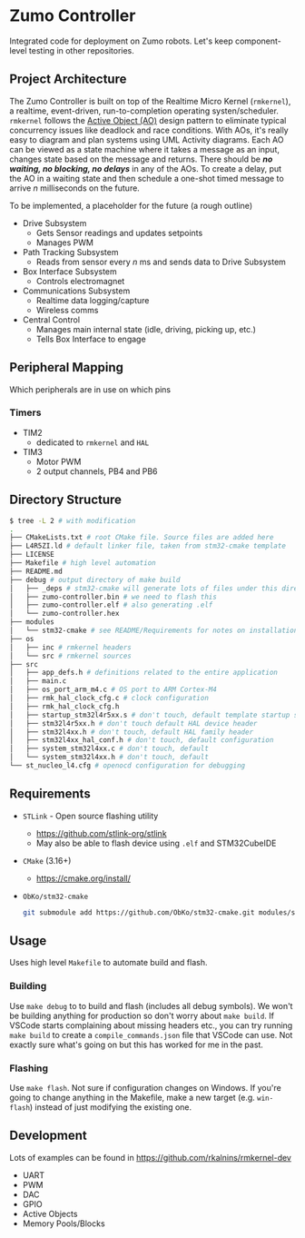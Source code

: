# Zumo Controller

Integrated code for deployment on Zumo robots. Let's keep component-level testing in other repositories.

## Project Architecture

The Zumo Controller is built on top of the Realtime Micro Kernel (`rmkernel`), a realtime, event-driven, run-to-completion operating systen/scheduler. `rmkernel` follows the [Active Object (AO)](https://www.state-machine.com/active-object) design pattern to eliminate typical concurrency issues like deadlock and race conditions.
With AOs, it's really easy to diagram and plan systems using UML Activity diagrams. Each AO can be viewed as a state machine where it takes a message as an input, changes state based on the message and returns. There should be ***no waiting, no blocking, no delays*** in any of the AOs. To create a delay, put the AO in a waiting state and then schedule a one-shot timed message to arrive _n_ milliseconds on the future.

To be implemented, a placeholder for the future (a rough outline)

- Drive Subsystem
  - Gets Sensor readings and updates setpoints
  - Manages PWM
- Path Tracking Subsystem
  - Reads from sensor every _n_ ms and sends data to Drive Subsystem
- Box Interface Subsystem
  - Controls electromagnet
- Communications Subsystem
  - Realtime data logging/capture
  - Wireless comms
- Central Control
  - Manages main internal state (idle, driving, picking up, etc.)
  - Tells Box Interface to engage

## Peripheral Mapping

Which peripherals are in use on which pins

### Timers

- TIM2
  - dedicated to `rmkernel` and `HAL`
- TIM3
  - Motor PWM
  - 2 output channels, PB4 and PB6

## Directory Structure

```bash
$ tree -L 2 # with modification
.
├── CMakeLists.txt # root CMake file. Source files are added here
├── L4R5ZI.ld # default linker file, taken from stm32-cmake template
├── LICENSE
├── Makefile # high level automation
├── README.md 
├── debug # output directory of make build
│   ├── _deps # stm32-cmake will generate lots of files under this directory
│   ├── zumo-controller.bin # we need to flash this
│   ├── zumo-controller.elf # also generating .elf
│   └── zumo-controller.hex
├── modules
│   └── stm32-cmake # see README/Requirements for notes on installation
├── os
│   ├── inc # rmkernel headers
│   └── src # rmkernel sources
├── src
│   ├── app_defs.h # definitions related to the entire application
│   ├── main.c
│   ├── os_port_arm_m4.c # OS port to ARM Cortex-M4
│   ├── rmk_hal_clock_cfg.c # clock configuration
│   ├── rmk_hal_clock_cfg.h 
│   ├── startup_stm32l4r5xx.s # don't touch, default template startup script
│   ├── stm32l4r5xx.h # don't touch default HAL device header
│   ├── stm32l4xx.h # don't touch, default HAL family header
│   ├── stm32l4xx_hal_conf.h # don't touch, default configuration
│   ├── system_stm32l4xx.c # don't touch, default
│   └── system_stm32l4xx.h # don't touch, default
└── st_nucleo_l4.cfg # openocd configuration for debugging
```

## Requirements

- `STLink` - Open source flashing utility
  - <https://github.com/stlink-org/stlink>
  - May also be able to flash device using `.elf` and STM32CubeIDE
- `CMake` (3.16+)
  - <https://cmake.org/install/>
- `ObKo/stm32-cmake`

  ```bash
  git submodule add https://github.com/ObKo/stm32-cmake.git modules/stm32-cmake 
  ```

## Usage

Uses high level `Makefile` to automate build and flash.

### Building

Use `make debug` to to build and flash (includes all debug symbols). We won't be building anything for production so don't worry about `make build`.
If VSCode starts complaining about missing headers etc., you can try running `make build` to create a `compile_commands.json` file that VSCode can use.
Not exactly sure what's going on but this has worked for me in the past.

### Flashing

Use `make flash`. Not sure if configuration changes on Windows. If you're going to change anything in the Makefile, make a new target (e.g. `win-flash`) instead of just modifying the existing one.

## Development

Lots of examples can be found in <https://github.com/rkalnins/rmkernel-dev>

- UART
- PWM
- DAC
- GPIO
- Active Objects
- Memory Pools/Blocks
